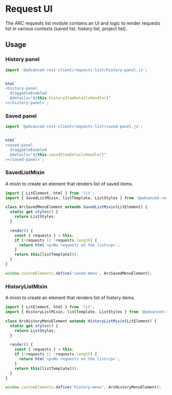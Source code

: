 # Request UI

The ARC requests list module contains an UI and logic to render requests list in various contexts (saved list. history list, project list).

## Usage

### History panel

```javascript
import '@advanced-rest-client/requests-list/history-panel.js';


html`
<history-panel 
  draggableEnabled
  @details="${this.historyItemDetailsHandler}"
></history-panel>`;
```

### Saved panel

```javascript
import '@advanced-rest-client/requests-list/saved-panel.js';


html`
<saved-panel 
  draggableEnabled
  @details="${this.savedItemDetailsHandler}"
></saved-panel>`;
```

### SavedListMixin

A mixin to create an element that renders list of saved items.

```javascript
import { LitElement, html } from 'lit';
import { SavedListMixin, listTemplate, ListStyles } from '@advanced-rest-client/requests-list';

class ArcSavedMenuElement extends SavedListMixin(LitElement) {
  static get styles() {
    return ListStyles;
  }

  render() {
    const { requests } = this;
    if (!requests || !requests.length) {
      return html`<p>No requests on the list</p>`;
    }
    return this[listTemplate]();
  }
}

window.customElements.define('saved-menu', ArcSavedMenuElement);
```

### HistoryListMixin

A mixin to create an element that renders list of history items.

```javascript
import { LitElement, html } from 'lit';
import { HistoryListMixin, listTemplate, ListStyles } from '@advanced-rest-client/requests-list';

class ArcHistoryMenuElement extends HistoryListMixin(LitElement) {
  static get styles() {
    return ListStyles;
  }

  render() {
    const { requests } = this;
    if (!requests || !requests.length) {
      return html`<p>No requests on the list</p>`;
    }
    return this[listTemplate]();
  }
}

window.customElements.define('history-menu', ArcHistoryMenuElement);
```
